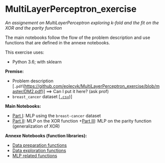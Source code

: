 # MultiLayerPerceptron_exercise

_An assignement on MultiLayerPerceptron exploring k-fold and the fit on the XOR and the parity function_

The main notebooks follow the flow of the problem description and use functions that are defined in the annexe notebooks.

This exercise uses:
- Python 3.6; with sklearn

**Premise:**

+ Problem description [`.pdf`(https://github.com/eolecvk/MultiLayerPerceptron_exercise/blob/master/DM2.pdf)] ==> Can I put it here? (ask prof)
+ `breast_cancer` dataset [[`.csv`](https://github.com/eolecvk/MultiLayerPerceptron_exercise/blob/master/data.csv))]


**Main Notebooks:**

+ [Part I](https://github.com/eolecvk/MultiLayerPerceptron_exercise/blob/master/Eole_Cervenka_DM2_1.ipynb): MLP using the `breast-cancer` dataset
+ [Part II](https://github.com/eolecvk/MultiLayerPerceptron_exercise/blob/master/Eole_Cervenka_DM2_2.ipynb): MLP on the XOR function
 +[Part III](https://github.com/eolecvk/MultiLayerPerceptron_exercise/blob/master/Eole_Cervenka_DM2_3.ipynb): MLP on the parity function (generalization of XOR)

**Annexe Notebooks (function libraries):**

+ [Data preparation functions](https://github.com/eolecvk/MultiLayerPerceptron_exercise/blob/master/Eole_Cervenka_DM2_preparation.ipynb)
+ [Data exploration functions](https://github.com/eolecvk/MultiLayerPerceptron_exercise/blob/master/Eole_Cervenka_DM2_exploration.ipynb) 
+ [MLP related functions](https://github.com/eolecvk/MultiLayerPerceptron_exercise/blob/master/Eole_Cervenka_DM2_MLP.ipynb)

